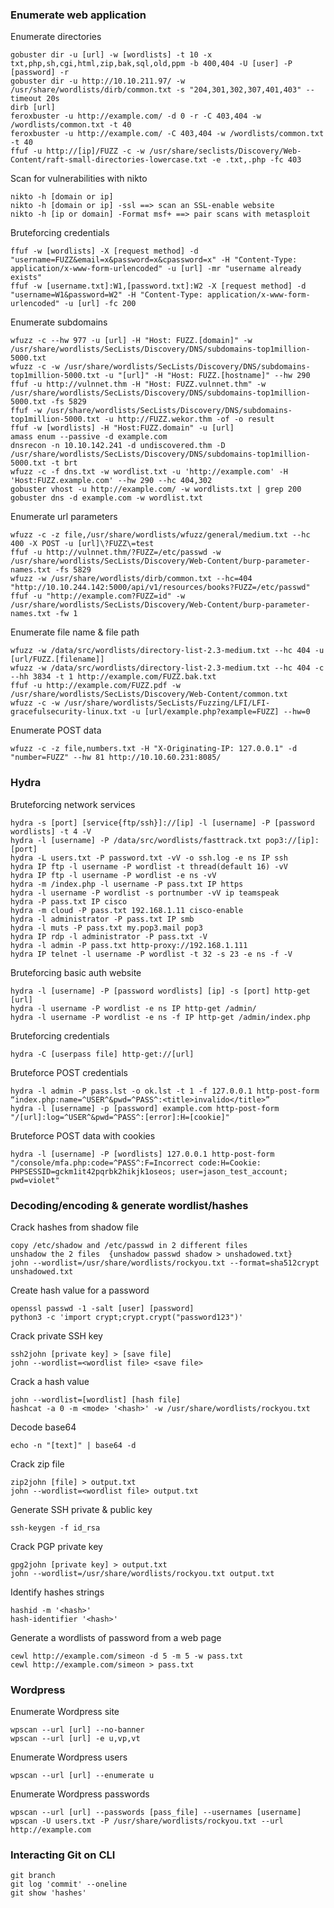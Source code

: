 ### Enumerate web application

Enumerate directories
```
gobuster dir -u [url] -w [wordlists] -t 10 -x txt,php,sh,cgi,html,zip,bak,sql,old,ppm -b 400,404 -U [user] -P [password] -r
gobuster dir -u http://10.10.211.97/ -w /usr/share/wordlists/dirb/common.txt -s "204,301,302,307,401,403" --timeout 20s
dirb [url]
feroxbuster -u http://example.com/ -d 0 -r -C 403,404 -w /wordlists/common.txt -t 40
feroxbuster -u http://example.com/ -C 403,404 -w /wordlists/common.txt -t 40
ffuf -u http://[ip]/FUZZ -c -w /usr/share/seclists/Discovery/Web-Content/raft-small-directories-lowercase.txt -e .txt,.php -fc 403
```
Scan for vulnerabilities with nikto
```
nikto -h [domain or ip]
nikto -h [domain or ip] -ssl ==> scan an SSL-enable website
nikto -h [ip or domain] -Format msf+ ==> pair scans with metasploit
```
Bruteforcing credentials
```
ffuf -w [wordlists] -X [request method] -d "username=FUZZ&email=x&password=x&cpassword=x" -H "Content-Type: application/x-www-form-urlencoded" -u [url] -mr "username already exists"
ffuf -w [username.txt]:W1,[password.txt]:W2 -X [request method] -d "username=W1&password=W2" -H "Content-Type: application/x-www-form-urlencoded" -u [url] -fc 200
```
Enumerate subdomains
```
wfuzz -c --hw 977 -u [url] -H "Host: FUZZ.[domain]" -w /usr/share/wordlists/SecLists/Discovery/DNS/subdomains-top1million-5000.txt
wfuzz -c -w /usr/share/wordlists/SecLists/Discovery/DNS/subdomains-top1million-5000.txt -u "[url]" -H "Host: FUZZ.[hostname]" --hw 290
ffuf -u http://vulnnet.thm -H "Host: FUZZ.vulnnet.thm" -w /usr/share/wordlists/SecLists/Discovery/DNS/subdomains-top1million-5000.txt -fs 5829
ffuf -w /usr/share/wordlists/SecLists/Discovery/DNS/subdomains-top1million-5000.txt -u http://FUZZ.wekor.thm -of -o result
ffuf -w [wordlists] -H "Host:FUZZ.domain" -u [url]
amass enum --passive -d example.com
dnsrecon -n 10.10.142.241 -d undiscovered.thm -D /usr/share/wordlists/SecLists/Discovery/DNS/subdomains-top1million-5000.txt -t brt
wfuzz -c -f dns.txt -w wordlist.txt -u 'http://example.com' -H 'Host:FUZZ.example.com' --hw 290 --hc 404,302
gobuster vhost -u http://example.com/ -w wordlists.txt | grep 200
gobuster dns -d example.com -w wordlist.txt
```
Enumerate url parameters
```
wfuzz -c -z file,/usr/share/wordlists/wfuzz/general/medium.txt --hc 400 -X POST -u [url]\?FUZZ\=test
ffuf -u http://vulnnet.thm/?FUZZ=/etc/passwd -w /usr/share/wordlists/SecLists/Discovery/Web-Content/burp-parameter-names.txt -fs 5829
wfuzz -w /usr/share/wordlists/dirb/common.txt --hc=404 "http://10.10.244.142:5000/api/v1/resources/books?FUZZ=/etc/passwd"
ffuf -u "http://example.com?FUZZ=id" -w /usr/share/wordlists/SecLists/Discovery/Web-Content/burp-parameter-names.txt -fw 1
```
Enumerate file name & file path
```
wfuzz -w /data/src/wordlists/directory-list-2.3-medium.txt --hc 404 -u [url/FUZZ.[filename]]
wfuzz -w /data/src/wordlists/directory-list-2.3-medium.txt --hc 404 -c --hh 3834 -t 1 http://example.com/FUZZ.bak.txt
ffuf -u http://example.com/FUZZ.pdf -w /usr/share/wordlists/SecLists/Discovery/Web-Content/common.txt
wfuzz -c -w /usr/share/wordlists/SecLists/Fuzzing/LFI/LFI-gracefulsecurity-linux.txt -u [url/example.php?example=FUZZ] --hw=0
```
Enumerate POST data
```
wfuzz -c -z file,numbers.txt -H "X-Originating-IP: 127.0.0.1" -d "number=FUZZ" --hw 81 http://10.10.60.231:8085/
```

### Hydra
Bruteforcing network services
```
hydra -s [port] [service{ftp/ssh}]://[ip] -l [username] -P [password wordlists] -t 4 -V
hydra -l [username] -P /data/src/wordlists/fasttrack.txt pop3://[ip]:[port]
hydra -L users.txt -P password.txt -vV -o ssh.log -e ns IP ssh
hydra IP ftp -l username -P wordlist -t thread(default 16) -vV
hydra IP ftp -l username -P wordlist -e ns -vV
hydra -m /index.php -l username -P pass.txt IP https
hydra -l username -P wordlist -s portnumber -vV ip teamspeak
hydra -P pass.txt IP cisco
hydra -m cloud -P pass.txt 192.168.1.11 cisco-enable
hydra -l administrator -P pass.txt IP smb
hydra -l muts -P pass.txt my.pop3.mail pop3
hydra IP rdp -l administrator -P pass.txt -V
hydra -l admin -P pass.txt http-proxy://192.168.1.111
hydra IP telnet -l username -P wordlist -t 32 -s 23 -e ns -f -V
```
Bruteforcing basic auth website
```
hydra -l [username] -P [password wordlists] [ip] -s [port] http-get [url]
hydra -l username -P wordlist -e ns IP http-get /admin/
hydra -l username -P wordlist -e ns -f IP http-get /admin/index.php
```
Bruteforcing credentials
```
hydra -C [userpass file] http-get://[url]
```
Bruteforce POST credentials
```
hydra -l admin -P pass.lst -o ok.lst -t 1 -f 127.0.0.1 http-post-form “index.php:name=^USER^&pwd=^PASS^:<title>invalido</title>”
hydra -l [username] -p [password] example.com http-post-form "/[url]:log=^USER^&pwd=^PASS^:[error]:H=[cookie]"
```
Bruteforce POST data with cookies
```
hydra -l [username] -P [wordlists] 127.0.0.1 http-post-form "/console/mfa.php:code=^PASS^:F=Incorrect code:H=Cookie: PHPSESSID=gckm1it42pqrbk2hikjk1oseos; user=jason_test_account; pwd=violet"
```

### Decoding/encoding & generate wordlist/hashes
Crack hashes from shadow file
```
copy /etc/shadow and /etc/passwd in 2 different files 
unshadow the 2 files  {unshadow passwd shadow > unshadowed.txt}
john --wordlist=/usr/share/wordlists/rockyou.txt --format=sha512crypt unshadowed.txt
```
Create hash value for a password
```
openssl passwd -1 -salt [user] [password]
python3 -c 'import crypt;crypt.crypt("password123")'
```
Crack private SSH key
```
ssh2john [private key] > [save file]
john --wordlist=<wordlist file> <save file>
```
Crack a hash value
```
john --wordlist=[wordlist] [hash file]
hashcat -a 0 -m <mode> '<hash>' -w /usr/share/wordlists/rockyou.txt
```
Decode base64
```
echo -n "[text]" | base64 -d
```
Crack zip file
```
zip2john [file] > output.txt
john --wordlist=<wordlist file> output.txt
```
Generate SSH private & public key
```
ssh-keygen -f id_rsa
```
Crack PGP private key
```
gpg2john [private key] > output.txt
john --wordlist=/usr/share/wordlists/rockyou.txt output.txt
```
Identify hashes strings
```
hashid -m '<hash>'
hash-identifier '<hash>'
```
Generate a wordlists of password from a web page
```
cewl http://example.com/simeon -d 5 -m 5 -w pass.txt
cewl http://example.com/simeon > pass.txt
```

### Wordpress
Enumerate Wordpress site
```
wpscan --url [url] --no-banner
wpscan --url [url] -e u,vp,vt
```
Enumerate Wordpress users
```
wpscan --url [url] --enumerate u
```
Enumerate Wordpress passwords
```
wpscan --url [url] --passwords [pass_file] --usernames [username]
wpscan -U users.txt -P /usr/share/wordlists/rockyou.txt --url http://example.com
```

### Interacting Git on CLI
```
git branch
git log 'commit' --oneline
git show 'hashes'
```

